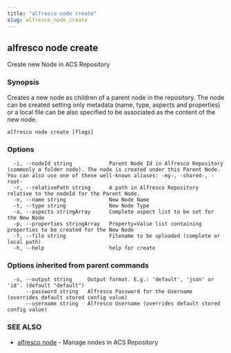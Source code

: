 ```yaml
---
title: "alfresco node create"
slug: alfresco_node_create
---
```

## alfresco node create

Create new Node in ACS Repository

### Synopsis

Creates a new node as children of a parent node in the repository.
The node can be created setting only metadata (name, type, aspects and properties) or
a local file can be also specified to be associated as the content of the new node.

```
alfresco node create [flags]
```

### Options

```
  -i, --nodeId string            Parent Node Id in Alfresco Repository (commonly a folder node). The node is created under this Parent Node. You can also use one of these well-known aliases: -my-, -shared-, -root-
  -r, --relativePath string      A path in Alfresco Repository relative to the nodeId for the Parent Node.
  -n, --name string              New Node Name
  -t, --type string              New Node Type
  -a, --aspects stringArray      Complete aspect list to be set for the New Node
  -p, --properties stringArray   Property=Value list containing properties to be created for the New Node
  -f, --file string              Filename to be uploaded (complete or local path)
  -h, --help                     help for create
```

### Options inherited from parent commands

```
  -o, --output string     Output format. E.g.: 'default', 'json' or 'id'. (default "default")
      --password string   Alfresco Password for the Username (overrides default stored config value)
      --username string   Alfresco Username (overrides default stored config value)
```

### SEE ALSO

* [alfresco node](alfresco_node.md)	 - Manage nodes in ACS Repository

